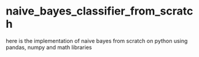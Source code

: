 # naive_bayes_classifier_from_scratch
here is the implementation of naive bayes from scratch on python using pandas, numpy and math libraries

